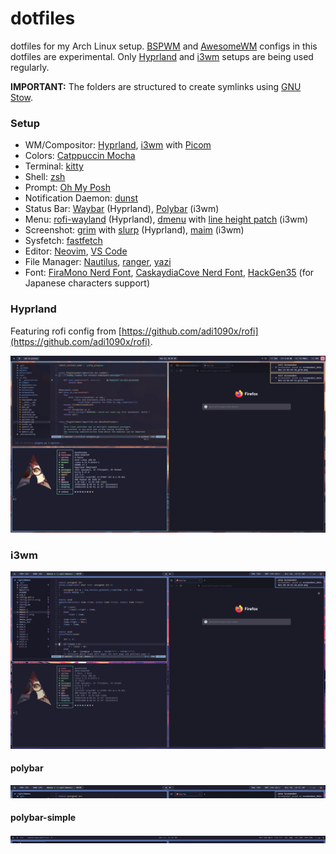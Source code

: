 # dotfiles

dotfiles for my Arch Linux setup. [BSPWM](https://github.com/baskerville/bspwm) and [AwesomeWM](https://awesomewm.org/) configs in this dotfiles are experimental. Only [Hyprland](https://hyprland.org/) and [i3wm](https://i3wm.org/) setups are being used regularly.

**IMPORTANT:** The folders are structured to create symlinks using [GNU Stow](https://www.gnu.org/software/stow/).

### Setup

- WM/Compositor: [Hyprland](https://hyprland.org/), [i3wm](https://i3wm.org/) with [Picom](https://picom.app/)
- Colors: [Catppuccin Mocha](https://github.com/catppuccin/catppuccin)
- Terminal: [kitty](https://sw.kovidgoyal.net/kitty/)
- Shell: [zsh](https://www.zsh.org/)
- Prompt: [Oh My Posh](https://ohmyposh.dev/)
- Notification Daemon: [dunst](https://github.com/dunst-project/dunst)
- Status Bar: [Waybar](https://github.com/Alexays/Waybar) (Hyprland), [Polybar](https://github.com/polybar/polybar) (i3wm)
- Menu: [rofi-wayland](https://github.com/lbonn/rofi) (Hyprland), [dmenu](https://tools.suckless.org/dmenu/) with [line height patch](https://tools.suckless.org/dmenu/patches/line-height/) (i3wm)
- Screenshot: [grim](https://sr.ht/~emersion/grim/) with [slurp](https://github.com/emersion/slurp) (Hyprland), [maim](https://github.com/naelstrof/maim) (i3wm)
- Sysfetch: [fastfetch](https://github.com/fastfetch-cli/fastfetch)
- Editor: [Neovim](https://neovim.io/), [VS Code](https://code.visualstudio.com/)
- File Manager: [Nautilus](https://apps.gnome.org/Nautilus/), [ranger](https://github.com/ranger/ranger), [yazi](https://github.com/sxyazi/yazi)
- Font: [FiraMono Nerd Font](https://www.nerdfonts.com/font-downloads), [CaskaydiaCove Nerd Font](https://www.nerdfonts.com/font-downloads), [HackGen35](https://github.com/yuru7/HackGen) (for Japanese characters support)

### Hyprland

Featuring rofi config from [https://github.com/adi1090x/rofi](https://github.com/adi1090x/rofi).

![Hyprland Screenshot](https://raw.githubusercontent.com/moonbrooke/dotfiles/refs/heads/main/.github/images/hyprland.png)

### i3wm

![i3 Screenshot](https://raw.githubusercontent.com/moonbrooke/dotfiles/refs/heads/main/.github/images/i3wm.png)

#### polybar

![polybar](https://raw.githubusercontent.com/moonbrooke/dotfiles/refs/heads/main/.github/images/polybar.png)

#### polybar-simple

![polybar-simple](https://raw.githubusercontent.com/moonbrooke/dotfiles/refs/heads/main/.github/images/polybar-simple.png)

